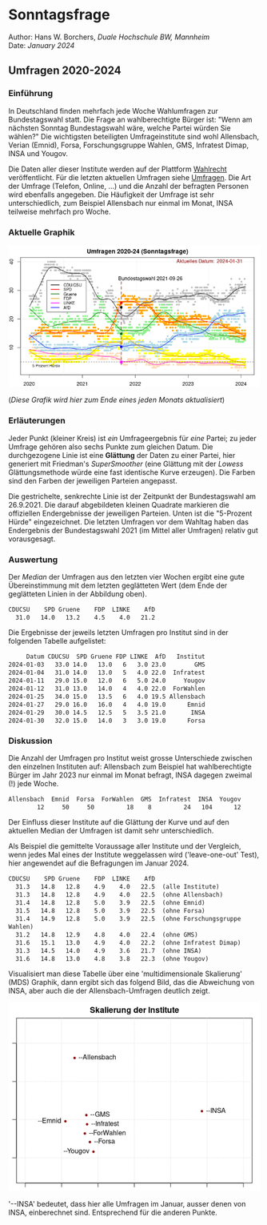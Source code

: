 # Sonntagsfrage

Author: Hans W. Borchers, *Duale Hochschule BW, Mannheim*  
Date: *January 2024*

## Umfragen 2020-2024

### Einführung

In Deutschland finden mehrfach jede Woche Wahlumfragen zur Bundestagswahl statt. Die Frage an wahlberechtigte Bürger ist: "Wenn am nächsten Sonntag Bundestagswahl wäre, welche Partei würden Sie wählen?" Die wichtigsten beteiligten Umfrageinstitute sind wohl Allensbach, Verian (Emnid), Forsa, Forschungsgruppe Wahlen, GMS, Infratest Dimap, INSA und Yougov.

Die Daten aller dieser Institute werden auf der Plattform [Wahlrecht](https://www.wahlrecht.de/) veröffentlicht. Für die letzten aktuellen Umfragen siehe [Umfragen](https://www.wahlrecht.de/umfragen/). Die Art der Umfrage (Telefon, Online, ...) und die Anzahl der befragten Personen wird ebenfalls angegeben. Die Häufigkeit der Umfrage ist sehr unterschiedlich, zum Beispiel Allensbach nur einmal im Monat, INSA teilweise mehrfach pro Woche.


### Aktuelle Graphik

![Abb. Sonntagsfrage](Umfragen.png)

(*Diese Grafik wird hier zum Ende eines jeden Monats aktualisiert*)


### Erläuterungen

Jeder Punkt (kleiner Kreis) ist *ein* Umfrageergebnis für *eine* Partei; zu jeder Umfrage gehören also sechs Punkte zum gleichen Datum. Die durchgezogene Linie ist eine **Glättung** der Daten zu einer Partei, hier generiert mit Friedman's *SuperSmoother* (eine Glättung mit der *Lowess* Glättungsmethode würde eine fast identische Kurve erzeugen). Die Farben sind den Farben der jeweiligen Parteien angepasst.

Die gestrichelte, senkrechte Linie ist der Zeitpunkt der Bundestagswahl am 26.9.2021. Die darauf abgebildeten kleinen Quadrate markieren die offiziellen Endergebnisse der jeweiligen Parteien. Unten ist die "5-Prozent Hürde" eingezeichnet. Die letzten Umfragen vor dem Wahltag haben das Endergebnis der Bundestagswahl 2021 (im Mittel aller Umfragen) relativ gut vorausgesagt.


### Auswertung

Der *Median* der Umfragen aus den letzten vier Wochen ergibt eine gute Übereinstimmung mit dem letzten geglätteten Wert (dem Ende der geglätteten Linien in der Abbildung oben).

    CDUCSU    SPD Gruene    FDP  LINKE    AfD 
      31.0   14.0   13.2    4.5    4.0   21.2 

Die Ergebnisse der jeweils letzten Umfragen pro Institut sind in der folgenden Tabelle aufgelistet:

         Datum CDUCSU  SPD Gruene FDP LINKE  AfD   Institut
    2024-01-03   33.0 14.0   13.0   6   3.0 23.0        GMS
    2024-01-04   31.0 14.0   13.0   5   4.0 22.0  Infratest
    2024-01-11   29.0 15.0   12.0   6   5.0 24.0     Yougov
    2024-01-12   31.0 13.0   14.0   4   4.0 22.0  ForWahlen
    2024-01-25   34.0 15.0   13.5   6   4.0 19.5 Allensbach
    2024-01-27   29.0 16.0   16.0   4   4.0 19.0      Emnid
    2024-01-29   30.0 14.5   12.5   5   3.5 21.0       INSA
    2024-01-30   32.0 15.0   14.0   3   3.0 19.0      Forsa


### Diskussion

Die Anzahl der Umfragen pro Institut weist grosse Unterschiede zwischen den einzelnen Instituten auf: Allensbach zum Beispiel hat wahlberechtigte Bürger im Jahr 2023 nur einmal im Monat befragt, INSA dagegen zweimal (!) jede Woche.

    Allensbach  Emnid  Forsa  ForWahlen  GMS  Infratest  INSA  Yougov 
            12     50     50         18    8         24   104      12
      
Der Einfluss dieser Institute auf die Glättung der Kurve und auf den aktuellen Median der Umfragen ist damit sehr unterschiedlich.

Als Beispiel die gemittelte Voraussage aller Institute und der Vergleich, wenn jedes Mal eines der Institute weggelassen wird ('leave-one-out' Test), hier angewendet auf die Befragungen im Januar 2024.

    CDUCSU    SPD Gruene    FDP  LINKE    AfD 
      31.3   14.8   12.8    4.9    4.0   22.5  (alle Institute)
      31.3   14.8   12.8    4.9    4.0   22.5  (ohne Allensbach)
      31.4   14.8   12.8    5.0    3.9   22.5  (ohne Emnid)
      31.5   14.8   12.8    5.0    3.9   22.5  (ohne Forsa)
      31.4   14.9   12.8    5.0    3.9   22.5  (ohne Forschungsgruppe Wahlen)
      31.2   14.8   12.9    4.8    4.0   22.4  (ohne GMS)
      31.6   15.1   13.0    4.9    4.0   22.2  (ohne Infratest Dimap)
      31.3   14.5   14.0    4.9    3.6   21.7  (ohne INSA)
      31.6   14.8   13.0    4.8    3.8   22.3  (ohne Yougov)

Visualisiert man diese Tabelle über eine 'multidimensionale Skalierung' (MDS) Graphik, dann ergibt sich das folgend Bild, das die Abweichung von INSA, aber auch die der Allensbach-Umfragen deutlich zeigt.

![MDS Grafik](mdscaling.png)

'--INSA' bedeutet, dass hier alle Umfragen im Januar, ausser denen von INSA, einberechnet sind. Entsprechend für die anderen Punkte.
